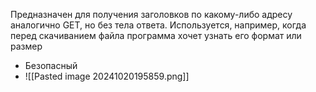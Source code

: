Предназначен для получения заголовков по какому-либо адресу аналогично GET, но без тела ответа. Используется, например, когда перед скачиванием файла программа хочет узнать его формат или размер
- Безопасный
- ![[Pasted image 20241020195859.png]]